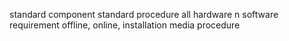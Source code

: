 standard component
standard procedure
all hardware n software requirement
offline, online, installation media procedure